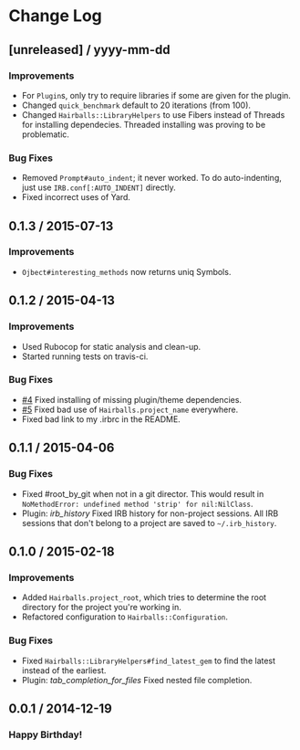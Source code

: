 # Change Log

## [unreleased] / yyyy-mm-dd

### Improvements

* For `Plugin`s, only try to require libraries if some are given for the plugin.
* Changed `quick_benchmark` default to 20 iterations (from 100).
* Changed `Hairballs::LibraryHelpers` to use Fibers instead of Threads for
  installing dependecies. Threaded installing was proving to be problematic.

### Bug Fixes

* Removed `Prompt#auto_indent`; it never worked. To do auto-indenting, just use
  `IRB.conf[:AUTO_INDENT]` directly.
* Fixed incorrect uses of Yard.

## 0.1.3 / 2015-07-13

### Improvements

* `Ojbect#interesting_methods` now returns uniq Symbols.

## 0.1.2 / 2015-04-13

### Improvements

* Used Rubocop for static analysis and clean-up.
* Started running tests on travis-ci.

### Bug Fixes

* [#4](https://github.com/turboladen/hairballs/issues/4) Fixed installing of
  missing plugin/theme dependencies.
* [#5](https://github.com/turboladen/hairballs/issues/5) Fixed bad use of
  `Hairballs.project_name` everywhere.
* Fixed bad link to my .irbrc in the README.

## 0.1.1 / 2015-04-06

### Bug Fixes

* Fixed #root_by_git when not in a git director. This would result in
  `NoMethodError: undefined method 'strip' for nil:NilClass`.
* Plugin: *irb_history* Fixed IRB history for non-project sessions. All IRB
  sessions that don't belong to a project are saved to `~/.irb_history`.

## 0.1.0 / 2015-02-18

### Improvements

* Added `Hairballs.project_root`, which tries to determine the root directory
  for the project you're working in.
* Refactored configuration to `Hairballs::Configuration`.

### Bug Fixes

* Fixed `Hairballs::LibraryHelpers#find_latest_gem` to find the latest instead
  of the earliest.
* Plugin: *tab_completion_for_files* Fixed nested file completion.

## 0.0.1 / 2014-12-19

### Happy Birthday!
